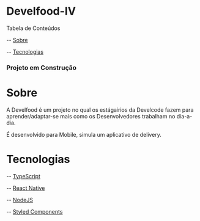 # Develfood-IV

<p aling="center">Tabela de Conteúdos</p> 

  -- [Sobre](#Sobre)<p></p>
  -- [Tecnologias](#Sobre)
  
<h3> Projeto em Construção</h3>  

# Sobre

A Develfood é um projeto no qual os estágairios da Develcode fazem para aprender/adaptar-se mais como
os Desenvolvedores trabalham no dia-a-dia.

É desenvolvido para Mobile, simula um aplicativo de delivery.

# Tecnologias

-- [TypeScript](https://www.typescriptlang.org/)<p></p>
-- [React Native](https://reactnative.dev/)<p></p>
-- [NodeJS](https://nodejs.org/en/)<p></p>
-- [Styled Components](https://styled-components.com/)<p></p>

